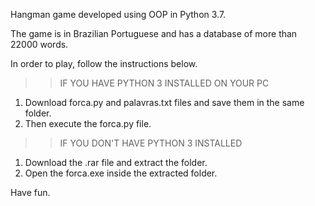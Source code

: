 Hangman game developed using OOP in Python 3.7.

The game is in Brazilian Portuguese and has a database of more than 22000 words.

In order to play, follow the instructions below.

>> IF YOU HAVE PYTHON 3 INSTALLED ON YOUR PC
1. Download forca.py and palavras.txt files and save them in the same folder.
2. Then execute the forca.py file.

>> IF YOU DON'T HAVE PYTHON 3 INSTALLED
1. Download the .rar file and extract the folder.
2. Open the forca.exe inside the extracted folder.

Have fun.
